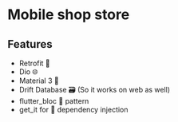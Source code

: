 # Mobile shop store 



## Features
- Retrofit 🚀
- Dio 🌐
- Material 3 💚
- Drift Database 🗃️ (So it works on web as well)
- flutter_bloc 📂 pattern
- get_it for 💉 dependency injection


